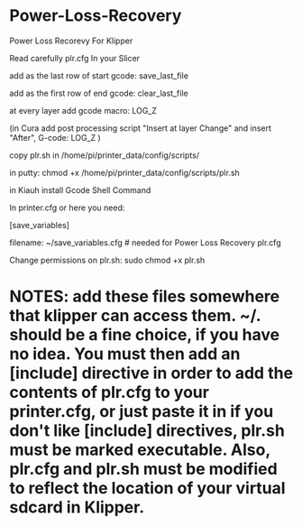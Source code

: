 # Power-Loss-Recovery
Power Loss Recorevy For Klipper

Read carefully plr.cfg
In your Slicer

add as the last row of start gcode: save_last_file

add as the first row of end gcode: clear_last_file

at every layer add gcode macro: LOG_Z

(in Cura add post processing script "Insert at layer Change" and insert "After", G-code: LOG_Z )

copy plr.sh in /home/pi/printer_data/config/scripts/ 

in putty: chmod +x /home/pi/printer_data/config/scripts/plr.sh

in Kiauh install Gcode Shell Command

In printer.cfg or here you need:

[save_variables]

filename: ~/save_variables.cfg # needed for Power Loss Recovery plr.cfg

Change permissions on plr.sh: sudo chmod +x plr.sh

# NOTES: add these files somewhere that klipper can access them. ~/. should be a fine choice, if you have no idea. You must then add an [include] directive in order to add the contents of plr.cfg to your printer.cfg, or just paste it in if you don't like [include] directives, plr.sh must be marked executable. Also, plr.cfg and plr.sh must be modified to reflect the location of your virtual sdcard in Klipper.

